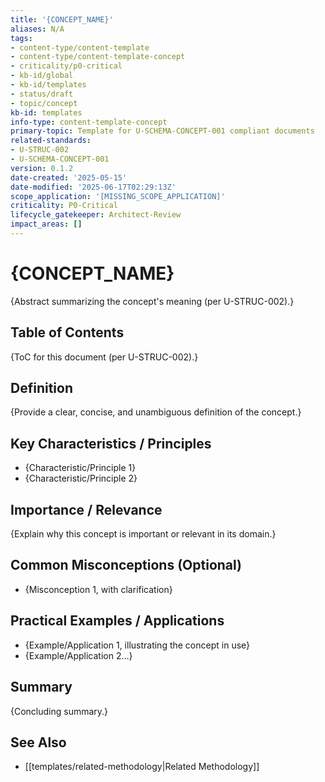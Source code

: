 ```yaml
---
title: '{CONCEPT_NAME}'
aliases: N/A
tags:
- content-type/content-template
- content-type/content-template-concept
- criticality/p0-critical
- kb-id/global
- kb-id/templates
- status/draft
- topic/concept
kb-id: templates
info-type: content-template-concept
primary-topic: Template for U-SCHEMA-CONCEPT-001 compliant documents
related-standards:
- U-STRUC-002
- U-SCHEMA-CONCEPT-001
version: 0.1.2
date-created: '2025-05-15'
date-modified: '2025-06-17T02:29:13Z'
scope_application: '[MISSING_SCOPE_APPLICATION]'
criticality: P0-Critical
lifecycle_gatekeeper: Architect-Review
impact_areas: []
---
```

# {CONCEPT_NAME}

{Abstract summarizing the concept's meaning (per U-STRUC-002).}

## Table of Contents

{ToC for this document (per U-STRUC-002).}

## Definition

{Provide a clear, concise, and unambiguous definition of the concept.}

## Key Characteristics / Principles

- {Characteristic/Principle 1}
- {Characteristic/Principle 2}

## Importance / Relevance

{Explain why this concept is important or relevant in its domain.}

## Common Misconceptions (Optional)

- {Misconception 1, with clarification}

## Practical Examples / Applications

- {Example/Application 1, illustrating the concept in use}
- {Example/Application 2...}

## Summary

{Concluding summary.}

## See Also

- [[templates/related-methodology|Related Methodology]]
